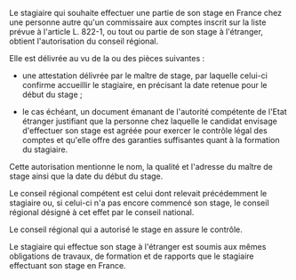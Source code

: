 Le stagiaire qui souhaite effectuer une partie de son stage en France chez une personne autre qu'un commissaire aux comptes inscrit sur la liste prévue à l'article L. 822-1, ou tout ou partie de son stage à l'étranger, obtient l'autorisation du conseil régional. 


  

  

Elle est délivrée au vu de la ou des pièces suivantes :


  

  

 - une attestation délivrée par le maître de stage, par laquelle celui-ci confirme accueillir le stagiaire, en précisant la date retenue pour le début du stage ;


  

  

 - le cas échéant, un document émanant de l'autorité compétente de l'Etat étranger justifiant que la personne chez laquelle le candidat envisage d'effectuer son stage est agréée pour exercer le contrôle légal des comptes et qu'elle offre des garanties suffisantes quant à la formation du stagiaire. 


  

  

Cette autorisation mentionne le nom, la qualité et l'adresse du maître de stage ainsi que la date du début du stage. 


  

Le conseil régional compétent est celui dont relevait précédemment le stagiaire ou, si celui-ci n'a pas encore commencé son stage, le conseil régional désigné à cet effet par le conseil national. 


  

Le conseil régional qui a autorisé le stage en assure le contrôle.


  

Le stagiaire qui effectue son stage à l'étranger est soumis aux mêmes obligations de travaux, de formation et de rapports que le stagiaire effectuant son stage en France. 

